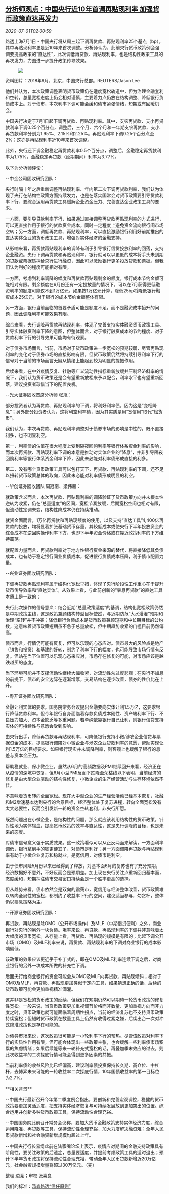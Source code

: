 <!--1593570203000-->
[分析师观点：中国央行近10年首调再贴现利率 加强货币政策直达再发力](https://cn.reuters.com/article/china-cen-discount-rate-0701-idCNKBS242419)
------

<div><i>2020-07-01T02:00:59</i></div><div class="StandardArticleBody_body"><p>路透上海7月1日 - 中国央行将从周三起下调再贷款、再贴现利率25个基点（bp），其中再贴现利率更是近10年来首次调整。分析师认为，此前央行货币政策例会强调要提高政策的“直达性”，此次调低再贷款、再贴现利率，也是结构性政策工具的再次发力，力图进一步提升政策传导效果。 </p><div class="PrimaryAsset_container"><div class="Image_container" tabindex="-1"><figure class="Image_zoom" style="padding-bottom:"><div class="LazyImage_container LazyImage_dark" style="background-image:none"><img src="//s3.reutersmedia.net/resources/r/?m=02&amp;d=20200701&amp;t=2&amp;i=1524212939&amp;r=LYNXMPEG602FO&amp;w=600" aria-label="资料图片：2018年9月，北京，中国央行总部。REUTERS/Jason Lee"/><div class="LazyImage_image LazyImage_fallback" style="background-image:url(//s3.reutersmedia.net/resources/r/?m=02&amp;d=20200701&amp;t=2&amp;i=1524212939&amp;r=LYNXMPEG602FO&amp;w=600);background-position:center center;background-color:inherit"></div></div><div class="Image_expand-button" aria-label="Expand Image Slideshow" role="button" tabindex="0"></div></figure><figcaption><div class="Image_caption"><span>资料图片：2018年9月，北京，中国央行总部。REUTERS/Jason Lee</span></div></figcaption></div></div><p>他们并认为，本次政策调整表明货币政策仍在适度宽松轨道中，但为治理金融套利和空转，总量宽松态度上仍会相对谨慎，主要着力点仍放在结构调整、降低银行负债成本上。对于债市，本次利率下调可能会缓和债市紧张情绪，短期或有回暖机会。 </p><p>中国央行决定于7月1日起下调再贷款、再贴现利率。其中，支农再贷款、支小再贷款利率下调0.25个百分点，调整后，三个月、六个月和一年期支农再贷款、支小再贷款利率分别为1.95%、2.15%和2.25%。再贴现利率下调0.25个百分点至2%；这亦是再贴现利率近10年来首次调整。 </p><p>此外，央行还下调金融稳定再贷款利率0.5个百分点，调整后，金融稳定再贷款利率为1.75%，金融稳定再贷款（延期期间）利率为3.77%。 </p><p>以下为分析师评论： </p><p>--中金公司固收研究团队： </p><p>央行时隔十年之后重新调整再贴现利率、年内第二次下调再贷款利率，我们认为体现了央行在结构性政策方面持续发力，也是在落实国常会对货币政策要引导贷款利率下行、要综合运用再贷款工具缓解企业资金压力、完善直达企业政策工具的要求。 </p><p>一方面，要引导贷款利率下行，如果通过直接调整再贷款再贴现利率的方式进行，可以更直接作用于银行的贷款资金成本，同时一定程度上避免资金流向银行间市场空转；另一方面，调低再贷款、再贴现利率，可以直接激励银行利用好前期推出的直达实体企业的货币政策工具，增强对实体经济的金融支持。 </p><p>从影响来看，再贷款再贴现利率的调降有利于引导银行信贷投放利率的回落，支持企业融资。央行下调再贷款和再贴现利率，银行就可以以更低的成本将手头未到期的贷款或票据质押给央行进行融资，因此可以激励银行更多投放贷款和票据。但我们认为利好的程度可能相对有限。 </p><p>一方面，考虑到利率调降的幅度和再贷款再贴现剩余的额度，银行成本节约金额可能相对有限。剩余额度在6月份还有一定投放量的情况下，可以在7月获得更低融资利率的额度可能仅不到1万亿元。如果按1万亿元计算，降低25bp将降低银行融资成本25亿元，对于银行的成本节约金额整体有限。 </p><p>另一方面，银行当前面临的首要矛盾可能是额度不足，而不是融资成本抬升的问题，因此调降利率可能效果有限。 </p><p>综合来看，央行调降再贷款再贴现利率，体现了完善支持实体融资货币政策工具、引导实体融资利率下降的意图，但整体而言，对于银行融资成本的节约程度、对于贷款利率下行的引导效果可能均有待观察。 </p><p>对于债券市场而言，当前，市场对于货币政策进一步宽松的预期较弱，尽管再贴现利率的变化对于债券市场的直接影响有限，但货币政策仍然将持续引导利率下行的信号对于当前的市场而言无疑从情绪上能起到较为明显的提振作用。 </p><p>后续来看，在中外疫情反复、社融等广义流动性指标重新放缓并压制经济斜率的情况下，我们认为货币政策还是会有望重新放松来予以配合，利率水平也有望重新回落，建议投资者珍惜当下的配置良机。 </p><p>--光大证券固收首席分析师 张旭： </p><p>部分投资者认为再贷款、再贴现利率的下调，将利好利率债，因为这是“变相降息”；另外部分投资者认为，这将利空利率债，因为其实质是用“宽信用”取代“松货币”。 </p><p>我们认为，本次再贷款、再贴现利率调整对于债券市场的影响是中性的，既不直接利多，也不明显利空。 </p><p>第一，利率债的估值在很大程度上受到隔夜回购利率等银行体系资金利率的影响，而本次再贷款、再贴现利率下调的本意是推动对实体企业的“降息”，并非引导隔夜回购利率等银行体系资金利率下降，因此未必能对利率债形成直接的利多。 </p><p>第二，没有哪个货币政策工具可以包打天下，再贷款、再贴现利率的下调，还不足以扭转货币政策总体的取向，因此未必能对利率债形成明显的利空。 </p><p>--华创证券固收团队 周冠南、梁伟超： </p><p>就政策含义而言，本次再贷款、再贴现利率的调降验证了货币政策方向并未根本性逆转为收紧，仍在“总量适度”的区间，宽松节奏放缓，后期宽松空间也相对有限，但流动性定调未变，结构性降成本仍在持续推动。 </p><p>就资金面而言，1万亿再贷款和再贴现额度的使用，以及支持“直达工具”4,400亿再贷款的投放，均将显着扩张基础货币存量，其较低成本或使央行下半年投放资金的综合成本在逆回购操作利率下方，也即下半年资金价格或在靠近政策利率的下方维持震荡。 </p><p>就配置力量而言，再贷款利率对于地方性银行资金来源的替代，将直接降低其负债成本，也有助于稳定银行同业负债成本，促进银行负债成本压降，利于债市配置力量。 </p><p>--兴业证券固收研究团队： </p><p>下调再贷款再贴现利率属于结构化宽松举措，体现了央行阶段性工作重心在于提升货币传导效率和“直达实体”。从效果上看，与此前创新的“零息再贷款”的直达工具本质上是一致的； </p><p>央行此次操作的信号意义：结合近期“总量政策适度”的基调，结构化宽松政策仍然是中期政策主线，这是政策兼顾结构转型目标使然，与近期防范“大水漫灌”预期和治理“空转”并不冲突；降低银行负债成本是货币政策兼顾短期和中长期目标的公约数，这意味着货币政策短期虽不急于总量放松，但中期趋势收紧的门槛目前仍然偏高。 </p><p>债市而言，行情仍可能有反复，但可以乐观的心态应对。债市最大的风险点是地产（销售和投资）和基建的好转，制约了利率下行的幅度，也可能导致市场行情有反复。但站在当下位置可以乐观心态来应对，市场存在修复的可能，对市场应该是越跌越买的态度。 </p><p>当下环境可能并不支撑流动性继续大幅收紧，对流动性勿过度悲观；在央行不加息的前提下，债市的安全边际在逐渐增厚，交易结构在逐步改善，债券的性价比在上升。 </p><p>--粤开证券固收研究团队： </p><p>金融让利实体的要求。国务院常务会议提出金融要向实体让利1.5万亿，这要求银行降低贷款利率。但今年银行自身面临着存款负债成本刚性、资产端利率下行、不良压力加大、资本金缺乏等多重问题。若单纯依靠银行自己让利，则银行信贷支持实体的可持续性与意愿会受到影响。 </p><p>由央行出手，降低再贷款与再贴现利率，可降低银行支持小微/涉农企业信贷与票据资金的成本，提高银行调降对小微企业与涉农企业贷款利率的意愿，帮助实现让利1.5万亿的目标要求。如果银行现实并未调降利率，则客观上也缓解了银行的息差与资本金压力。 </p><p>帮助稳就业、保小微企业。虽然从6月的高频数据及PMI继续回升来看，经济正在从疫情的深坑中恢复，但6月小型PMI反而下跌降至荣枯线以下表明，当前经济的修复是由大型企业驱动的结构性修复，小微企业的生产经营活动与生存环境依然不佳。 </p><p>不意味着货币转向全面宽松。现在大中型企业的生产经营活动已经基本恢复，社融和M2增速基本达到央行的合意目标，经济整体处于复苏进程，转向全面宽松没有太大必要性，反而会引发新一轮的资金空转套利，非央行所愿。 </p><p>既然问题出在小微企业，是结构性的问题，那么就应该利用结构性的货币政策，针对性地为实体输血，提高货币政策的效率与直达性，这是央行调降的目标，也是未来的态度。 </p><p>对债市信号意义强于实质效果。这一政策看似可以从正反两面来解读，一方面利率调低，银行拿到手的钱更便宜了，对债市是利好；另一方面调降再贷款与再贴现利率有助于小微企业复苏和稳就业，是宽信用，对债市是利空。     </p><p>由于债市风险5月份以来已经得到了释放，对基本面6月的复苏也有了充分预期，经济数据好不意外，不好反而会是预期差。加上现在央行关注点重新回归基本面，态度缓和，短期押注债市交易窗口持续会是一个胜率更高的选择。 </p><p>但从趋势来看，债市依然会是双向的震荡市，宽信用与经济整体改善，货币政策难以转向全局性的宽松，都制约了收益率下行的空间，建议适当参与，勿贪杯，整体仍以票息策略为主。 </p><p>--开源证券固收研究团队： </p><p>再贷款、再贴现是除OMO（公开市场操作）及MLF（中期借贷便利）之外，商业银行对央行的另外一块负债。坦率来说，再贷款、再贴现利率的下调并非意味着太大幅度的货币宽松。从存量上看，再贷款、再贴现的规模是有限的；比起下调公开市场（OMO）及MLF利率来说，再贷款、再贴现利率的下调对商业银行的成本影响偏低。 </p><p>该政策的效果应该更近乎于补丁式的，即在OMO及MLF利率连续下调之后，对商业银行的另外一块成本所做的补充性下调。 </p><p>后面央行给商业银行的资金可能会从OMO及MLF向再贷款、再贴现倾斜；相对于OMO及MLF，再贷款、再贴现更加类似于定向工具，如果猜想正确的话，后续的货币政策可能会更加重视精准滴灌。 </p><p>这并非是宽松的货币政策的延续，但我们在短期仍然可以期待一轮货币政策的修复性宽松。一般来说，当货币政策更加重视调节价格而非数量、更加重视方向而非力度之时，货币政策也就可能面临着周期性拐点，当前的经济复苏也不支持货币政策持续宽松；但短时货币政策在数量工具上仍然有收得过紧之嫌，后续出台一次对冲式降准政策也是存在可能的。 </p><p>对债券市场来说，这次政策很可能是一小轮利率下行的预热。尽管该政策对利率下行的实质性作用有限，但可能会体现出一些政策主张，也会缓解一些利率债市场积累的焦虑情绪；如果后续能等来一轮补充式宽松的话，再叠加季末效应的过去，则此次收益率的二次探底行情可能会得到更多因素的共振。 </p><p>当前利率债的收益风险比已经偏高，建议利率债投资保持长久期、高仓位、中杠杆，去博弈未来可能的一轮收益率二次探底行情，10年国债收益率的第一目标位为2.7%。 </p><p>**相关背景** </p><p>--中国央行最新召开今年第二季度例会指出，要创新和完善宏观调控，稳健的货币政策要更加灵活适度，把支持实体经济恢复与可持续发展放到更加突出的位置。综合运用并创新多种货币政策工具，保持流动性合理充裕。 </p><p>--中国国务院此前召开常务会议称，要加大货币金融政策支持实体经济力度，综合运用降准、再贷款等工具，保持流动性合理充裕，加大力度解决融资难；全年人民币贷款新增和社会融资新增规模均超过上年。 </p><p>--中国央行行长易纲此前在陆家嘴论坛上表示，疫情应对期间的金融支持政策具有阶段性，要关注政策的后遗症，总量要适度，并提前考虑政策工具的适时退出；预计下半年货币政策将保持流动性合理充裕，带动全年人民币贷款新增近20万亿元，社会融资规模增量将超过30万亿元。（完） </p><div class="Attribution_container"><div class="Attribution_attribution"><p class="Attribution_content">整理 边竞；审校 张喜良 </p></div></div><div class="StandardArticleBody_trustBadgeContainer"><span class="StandardArticleBody_trustBadgeTitle">我们的标准：</span><span class="trustBadgeUrl"><a href="https://www.thomsonreuters.cn/content/dam/openweb/documents/pdf/china/brochures/about-us-1.pdf">汤森路透“信任原则”</a></span></div></div>
